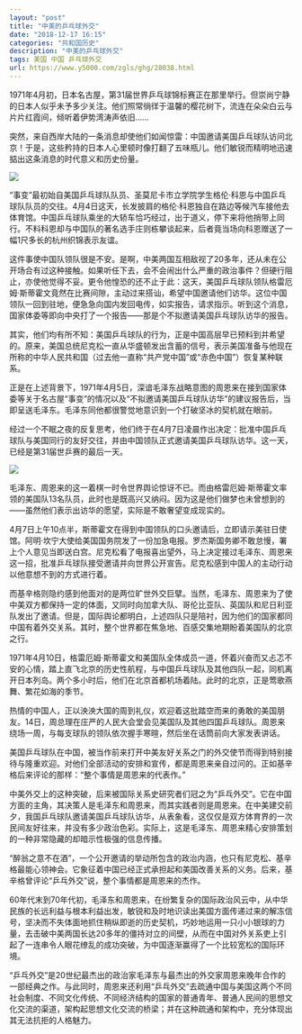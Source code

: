 ```yaml
---
layout: "post"
title: "中美的乒乓球外交"
date: "2018-12-17 16:15"
categories: "共和国历史"
description: "中美的乒乓球外交"
tags: 美国 中国 乒乓球外交
url: https://www.y5000.com/zgls/ghg/28038.html
---
```






1971年4月初，日本名古屋，第31届世界乒乓球锦标赛正在那里举行。但崇尚宁静的日本人似乎未予多少关注。他们照常徜徉于温馨的樱花树下，流连在朵朵白云与片片红霞间，倾听着伊势湾涛声依旧……

突然，来自西岸大陆的一条消息却使他们如闻惊雷：中国邀请美国乒乓球队访问北京！于是，这些矜持的日本人心里顿时像打翻了五味瓶儿。他们敏锐而精明地迅速掂出这条消息的时代意义和历史份量。

![](https://img.y5000.com/uploads/allimg/180124/8-1P12415511R52.jpg)

“事变”最初始自美国乒乓球队队员、圣莫尼卡市立学院学生格伦·科恩与中国乒乓球队队员的交往。4月4日这天，长发披肩的格伦·科恩独自在路边等候汽车接他去体育馆。中国乒乓球队乘坐的大轿车恰巧经过，出于道义，停下来将他捎带上同行。不料科恩却与中国队的著名选手庄则栋攀谈起来，后者竟当场向科恩赠送了一幅1尺多长的杭州织锦表示友谊。

这件事使中国队领队很是不安。是啊，中美两国互相敌视了20多年，还从未在公开场合有过这种接触。如果听任下去，会不会闹出什么严重的政治事件？但硬行阻止，亦使他觉得不妥。更令他惶恐的还不止于此：这天，美国乒乓球队领队格雷厄姆·斯蒂霍文竟然在比赛间隙，主动过来搭讪，希望中国邀请他们访华。这位中国领队一回到驻地，便急急向国内发回电传，如实报告，请求指示。听到这个消息，国家体委等即向中央打了一个报告——那是个不拟邀请美国乒乓球队访华的报告。

其实，他们均有所不知：美国乒乓球队的行为，正是中国高层早已预料到并希望的。原来，美国总统尼克松一直从华盛顿发出含蓄的信号，表示美国准备与他现在所称的中华人民共和国（过去他一直称“共产党中国”或“赤色中国”）恢复某种联系。

正是在上述背景下，1971年4月5日，深谙毛泽东战略意图的周恩来在接到国家体委等关于名古屋“事变”的情况以及“不拟邀请美国乒乓球队访华”的建议报告后，当即呈送毛泽东。毛泽东同他都很警觉地意识到一个打破坚冰的契机就在眼前。

经过一个不眠之夜的反复思考，他们终于在4月7日凌晨作出决定：批准中国乒乓球队与美国同行的友好交往，并由中国领队正式邀请美国乒乓球队访华。这一天，已经是第31届世乒赛的最后一天。

![](https://img.y5000.com/uploads/allimg/180124/8-1P12415543UO.jpg)

毛泽东、周恩来的这一着棋一时令世界舆论惊讶不已。而由格雷厄姆·斯蒂霍文率领的美国队13名队员，此时也是既高兴又纳闷。因为这是他们做梦也未曾想到的——虽然他们表示出访华的愿望，实际是不敢奢望变成现实的。

4月7日上午10点半，斯蒂霍文在得到中国领队的口头邀请后，立即请示美驻日使馆。阿明·坎宁大使给美国国务院发了一份加急电报。罗杰斯国务卿不敢怠慢，署上个人意见当即送白宫。尼克松看了电报喜出望外，马上决定接过毛泽东、周恩来这一招，批准乒乓球队接受邀请并向世界公开宣告。尼克松感到中国人的主动行动以他意想不到的方式进行着。

而基辛格则隐约感到他面对的是两位旷世外交巨擘。当然，毛泽东、周恩来为了使中美双方都保持一定的体面，又同时向加拿大队、哥伦比亚队、英国队和尼日利亚队发出了邀请。但是，国际舆论都明白，上述四队只是陪衬，因为他们的国家都同中国有着外交关系。其时，整个世界都在焦急地、百感交集地期盼着美国队的北京之行。

1971年4月10日，格雷厄姆·斯蒂霍文和美国队全体成员一道，怀着兴奋而又忐忑不安的心情，踏上直飞北京的历史性航程，与中国乒乓球队及其他四队一起，同机离开日本列岛。两个多小时后，他们在北京首都机场着陆。此时的北京，正是莺歌燕舞、繁花如海的季节。

热情的中国人，正以泱泱大国的周到礼仪，欢迎着这批踏空而来的勇敢的美国朋友。14日，周总理在庄严的人民大会堂会见美国队及其他四国乒乓球队。周恩来绕场一周，与每支球队的领队依次握手寒暄，然后坐在话筒前向大家发表讲话。

美国乒乓球队在中国，被当作前来打开中美友好关系之门的外交使节而得到特别接待与隆重欢迎。对他们全部活动的安排和宣传，都是周恩来亲自过问的。正如基辛格后来评论的那样：“整个事情是周恩来的代表作。”

中美外交上的这种突破，后来被国际关系史研究者们冠之为“乒乓外交”。它在中国方面的主角，其决策人是毛泽东和周恩来，而其实践者则是周恩来。在中美建交前夕，我国乒乓球队邀请美国乒乓球队访华，从表象看，这仅仅是双方体育界的一次民间友好往来，并没有多少政治色彩。实际上，这是毛泽东、周恩来精心安排策划的一种非常隐藏的却暗示性极强的信息传播。

“醉翁之意不在酒”，一个公开邀请的举动所包含的政治内涵，也只有尼克松、基辛格最能心领神会。它象征着中国已经正式承担起和美国改善关系的义务。后来，基辛格曾评论“乒乓外交”说，整个事情都是周恩来的杰作。

60年代末到70年代初，毛泽东和周恩来，在纷繁复杂的国际政治风云中，从中华民族的长远利益与根本利益出发，敏锐和及时地识读出美国方面传递过来的解冻信号，坚决而不失体面地抓住稍纵即逝的历史契机，巧妙地运用一只小小银球的力量，去击破中美两国长达20多年的僵持对立的间壁，从而在中国对外关系吏上引起了一连串令人眼花缭乱的成功突破，为中国逐渐赢得了一个比较宽松的国际环境。

“乒乓外交”是20世纪最杰出的政治家毛泽东与最杰出的外交家周恩来晚年合作的一部经典之作。与此同时，周恩来还利用“乒乓外交”去疏通中国与美国这两个不同社会制度、不同文化传统、不同经济结构的国家的普通青年、普通人民间的思想文化交流的渠道，架构起思想文化交流的桥梁；并在这种疏通和架构中，充分体现出其无法抗拒的人格魅力。

